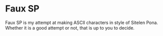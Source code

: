 # Faux SP

Faux SP is my attempt at making ASCII characters in style of Sitelen Pona. Whether it is a good attempt or not, that is up to you to decide.
